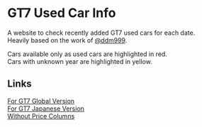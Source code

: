 # GT7 Used Car Info  
A website to check recently added GT7 used cars for each date.  
Heavily based on the work of [@ddm999](https://github.com/ddm999/gt7info).  

Cars available only as used cars are highlighted in red.  
Cars with unknown year are highlighted in yellow.  

## Links
[For GT7 Global Version](https://twajp.github.io/gt7info/)  
[For GT7 Japanese Version](https://twajp.github.io/gt7info/jp)  
[Without Price Columns](https://twajp.github.io/gt7info/simple)  
